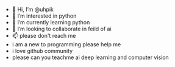 - 👋 Hi, I’m @uhpik
- 👀 I’m interested in python
- 🌱 I’m currently learning python
- 💞️ I’m looking to collaborate in feild of ai
- 📫 please don't reach me 
- i am a new to programming please help me
- i love github community 
- please can you teachme ai deep learning and computer vision

<!---
uhpik/uhpik is a ✨ special ✨ repository because its `README.md` (this file) appears on your GitHub profile.
You can click the Preview link to take a look at your changes.
--->
